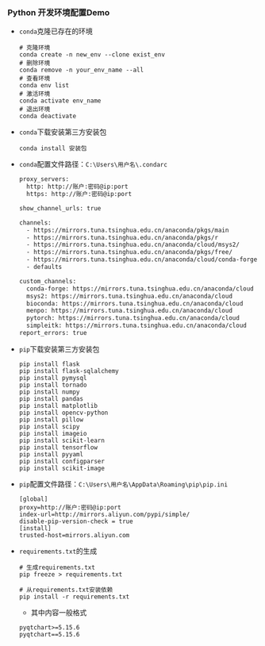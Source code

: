 ### Python 开发环境配置Demo

- `conda`克隆已存在的环境

  ```
  # 克隆环境
  conda create -n new_env --clone exist_env
  # 删除环境
  conda remove -n your_env_name --all
  # 查看环境
  conda env list
  # 激活环境
  conda activate env_name
  # 退出环境
  conda deactivate
  ```

- `conda`下载安装第三方安装包

  ```
  conda install 安装包
  ```

- `conda`配置文件路径：`C:\Users\用户名\.condarc`

  ```txt
  proxy_servers:
    http: http://账户:密码@ip:port
    https: http://账户:密码@ip:port
  
  show_channel_urls: true
  
  channels:
    - https://mirrors.tuna.tsinghua.edu.cn/anaconda/pkgs/main
    - https://mirrors.tuna.tsinghua.edu.cn/anaconda/pkgs/r
    - https://mirrors.tuna.tsinghua.edu.cn/anaconda/cloud/msys2/
    - https://mirrors.tuna.tsinghua.edu.cn/anaconda/pkgs/free/
    - https://mirrors.tuna.tsinghua.edu.cn/anaconda/cloud/conda-forge
    - defaults
  
  custom_channels:
    conda-forge: https://mirrors.tuna.tsinghua.edu.cn/anaconda/cloud
    msys2: https://mirrors.tuna.tsinghua.edu.cn/anaconda/cloud
    bioconda: https://mirrors.tuna.tsinghua.edu.cn/anaconda/cloud
    menpo: https://mirrors.tuna.tsinghua.edu.cn/anaconda/cloud
    pytorch: https://mirrors.tuna.tsinghua.edu.cn/anaconda/cloud
    simpleitk: https://mirrors.tuna.tsinghua.edu.cn/anaconda/cloud
  report_errors: true
  ```

  

- `pip`下载安装第三方安装包

  ```
  pip install flask
  pip install flask-sqlalchemy
  pip install pymysql
  pip install tornado 
  pip install numpy
  pip install pandas
  pip install matplotlib
  pip install opencv-python
  pip install pillow
  pip install scipy
  pip install imageio
  pip install scikit-learn
  pip install tensorflow
  pip install pyyaml
  pip install configparser
  pip install scikit-image
  ```

  

- `pip`配置文件路径：`C:\Users\用户名\AppData\Roaming\pip\pip.ini`

  ```
  [global]
  proxy=http://账户:密码@ip:port
  index-url=http://mirrors.aliyun.com/pypi/simple/
  disable-pip-version-check = true
  [install]
  trusted-host=mirrors.aliyun.com
  ```

  

- `requirements.txt`的生成

  ```shell
  # 生成requirements.txt
  pip freeze > requirements.txt 
  
  # 从requirements.txt安装依赖
  pip install -r requirements.txt 
  ```

  - 其中内容一般格式

  ```
  pyqtchart>=5.15.6
  pyqtchart==5.15.6
  ```

  

